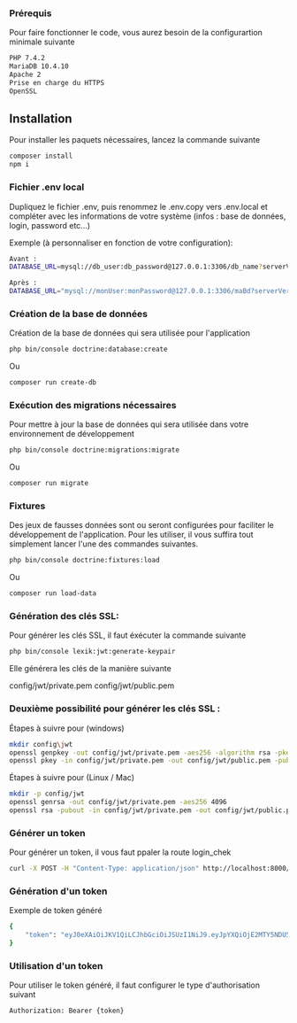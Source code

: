 ### Prérequis

Pour faire fonctionner le code, vous aurez besoin de la configurartion minimale suivante

````bash
PHP 7.4.2
MariaDB 10.4.10
Apache 2
Prise en charge du HTTPS
OpenSSL
````

## Installation

Pour installer les paquets nécessaires, lancez la commande suivante
````bash
composer install
npm i
````
### Fichier .env local
Dupliquez le fichier .env, puis renommez le .env.copy vers .env.local et compléter avec les informations de votre système (infos : base de données, login, password etc...)

Exemple (à personnaliser en fonction de votre configuration):
````bash
Avant : 
DATABASE_URL=mysql://db_user:db_password@127.0.0.1:3306/db_name?serverVersion=5.7

Après :
DATABASE_URL="mysql://monUser:monPassword@127.0.0.1:3306/maBd?serverVersion=mariadb-10.4.10"
````

### Création de la base de données
Création de la base de données qui sera utilisée pour l'application
````bash
php bin/console doctrine:database:create
````
Ou
````bash
composer run create-db
````

### Exécution des migrations nécessaires
Pour mettre à jour la base de données qui sera utilisée dans votre environnement de développement
````bash
php bin/console doctrine:migrations:migrate
````
Ou
````bash
composer run migrate
````

### Fixtures
Des jeux de fausses données sont ou seront configurées pour faciliter le développement de l'application.
Pour les utiliser, il vous suffira tout simplement lancer l'une des commandes suivantes.
````bash
php bin/console doctrine:fixtures:load
````
Ou
````bash
composer run load-data
````
### Génération des clés SSL:

Pour générer les clés SSL, il faut éxécuter la commande suivante
````bash
php bin/console lexik:jwt:generate-keypair
````
Elle générera les clés de la manière suivante

config/jwt/private.pem
config/jwt/public.pem
### Deuxième possibilité pour générer les clés SSL :
Étapes à suivre pour (windows)
````bash
mkdir config\jwt
openssl genpkey -out config/jwt/private.pem -aes256 -algorithm rsa -pkeyopt rsa_keygen_bits:4096
openssl pkey -in config/jwt/private.pem -out config/jwt/public.pem -pubout
````
 
Étapes à suivre pour (Linux / Mac)
````bash
mkdir -p config/jwt
openssl genrsa -out config/jwt/private.pem -aes256 4096
openssl rsa -pubout -in config/jwt/private.pem -out config/jwt/public.pem
````

### Générer un token
Pour générer un token, il vous faut ppaler la route login_chek
````bash
curl -X POST -H "Content-Type: application/json" http://localhost:8000/api/login_check -d '{"username":"adresse-email@movie-catolog.fr","password":"mot-de-pass-de-test"}'
````
### Génération d'un token
Exemple de token généré
````bash
{
    "token": "eyJ0eXAiOiJKV1QiLCJhbGciOiJSUzI1NiJ9.eyJpYXQiOjE2MTY5NDU5NDgsImV4cCI6MTYxNjk0OTU0OCwicm9sZXMiOlsiUk9MRV9VU0VSIl0sInVzZXJuYW1lIjoiai5kdWJvaXNAbW92aWUtY2F0YWxvZy5mciJ9.GUK53DbDA3c-Seu1aLCtWI8ogFqP6XtK9ybDmvWZPg4fUndtJm8z1GrZN-thzdvtmwtlonYB5Ffre4sYGw17BreaU8QqCf1SQjVx34wv6ACjBO6QmShwRSsywF3Era1cq62623RVv_wZIc3BNMq4jL_6p5QeVsqA_HQp6Ktne20bj3Y9noxH14_T5xzQXMCrQj9DjNMT8XuBJjOuc0B-ZCMlKypk79JKxL__tKLYSowpnbCsEowGV9PkoHH8rK-Zibl9AiyzuIIQ113JuVKZ6qnXve-nWCar6zrFVmNPWkGDXKOSL0EA6e6r_fUj-itSJxG83M8bCYvanM2JOm0V0xYckw43nlSGK2qG7gC2qtFVw0-UhFtSzvwQ9AiC9Qihi-Yqfoj7XVaC9Y5sY1kmryGJ7aOfutXrKI3w-TIkPiaFTQm9pv4ZRdwY_VL3SZ_6Q0QtF99vvjgyRVLS2G2uhpVDWU6FnpZI3SZro60QUfd1GlBYLRhoXiWxsK1Qfgysc5zDwUuyKX7uYWSlgLVLlSTtFceNkLk7uG0xn49OZVDAIeUQsZh5VDDaO2FaI42b1a-O-ax3_fa7cIoksux7doxBxBnhMMePUEKNlavMXBVLYrroMaymHS3dTN0XO7YPsOx6BzDkA3uROq0A9T2gM6gYHBt5RW6k8RugNfJRZAA"
}
````

### Utilisation d'un token
Pour utiliser le token généré, il faut configurer le type d'authorisation suivant
````bash
Authorization: Bearer {token}
````